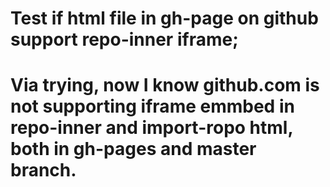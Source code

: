 # Test if html file in gh-page on github support repo-inner iframe;
# Via trying, now I know github.com is not supporting iframe emmbed in repo-inner and import-ropo html, both in gh-pages and master branch. 
